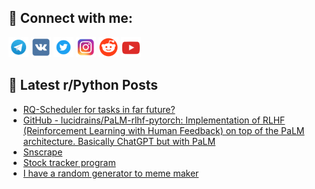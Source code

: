 ## 🔎 Connect with me:
[<img src="https://github.com/bullbesh/bullbesh/blob/main/images/Telegram.png" width="32" height="32" />](https://t.me/bullbesh)
[<img src="https://github.com/bullbesh/bullbesh/blob/main/images/VK.png" width="32" height="32" />](https://vk.com/bullbesh)
[<img src="https://github.com/bullbesh/bullbesh/blob/main/images/Twitter.png" width="32" height="32" />](https://twitter.com/bullbesh1)
[<img src="https://github.com/bullbesh/bullbesh/blob/main/images/Instagram.png" width="32" height="32" />](https://www.instagram.com/bullbesh)
[<img src="https://github.com/bullbesh/bullbesh/blob/main/images/Reddit.png" width="32" height="32" />](https://www.reddit.com/user/bullbesh)
[<img src="https://github.com/bullbesh/bullbesh/blob/main/images/YouTube.png" width="32" height="32" />](https://www.youtube.com/channel/UCtfjRs6uzgq5mfm8S06WTcg)

## 📕 Latest r/Python Posts
<!-- BLOG-POST-LIST:START -->
- [RQ-Scheduler for tasks in far future?](https://www.reddit.com/r/Python/comments/zxz9xg/rqscheduler_for_tasks_in_far_future/)
- [GitHub - lucidrains/PaLM-rlhf-pytorch: Implementation of RLHF &lpar;Reinforcement Learning with Human Feedback&rpar; on top of the PaLM architecture. Basically ChatGPT but with PaLM](https://www.reddit.com/r/Python/comments/zxy4hn/github_lucidrainspalmrlhfpytorch_implementation/)
- [Snscrape](https://www.reddit.com/r/Python/comments/zxxcec/snscrape/)
- [Stock tracker program](https://www.reddit.com/r/Python/comments/zxvnlb/stock_tracker_program/)
- [I have a random generator to meme maker](https://www.reddit.com/r/Python/comments/zxsd75/i_have_a_random_generator_to_meme_maker/)
<!-- BLOG-POST-LIST:END -->
